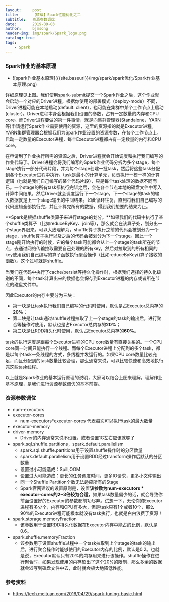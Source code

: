 ```yaml
---
layout:     post
title:      【转载】Spark性能优化之二
subtitle:   资源参数调优
date:       2019-09-03
author:     bjmsong
header-img: img/spark/Spark_logo.png
catalog: true
tags:
    - Spark
---
```





### Spark作业的基本原理

<ul> 
<li markdown="1"> 
![spark作业基本原理]({{site.baseurl}}/img/spark/spark优化/Spark作业基本原理.png) 
</li> 
</ul> 


详细原理见上图。我们使用spark-submit提交一个Spark作业之后，这个作业就会启动一个对应的Driver进程。根据你使用的部署模式（deploy-mode）不同，Driver进程可能在本地启动(default: client)，也可能在集群中某个工作节点上启动(cluster)。Driver进程本身会根据我们设置的参数，占有一定数量的内存和CPU core。而Driver进程要做的第一件事情，就是向集群管理器(Standalone，YARN等)申请运行Spark作业需要使用的资源，这里的资源指的就是Executor进程。YARN集群管理器会根据我们为Spark作业设置的资源参数，在各个工作节点上，启动一定数量的Executor进程，每个Executor进程都占有一定数量的内存和CPU core。

在申请到了作业执行所需的资源之后，Driver进程就会开始调度和执行我们编写的作业代码了。Driver进程会将我们编写的Spark作业代码分拆为多个stage，每个stage执行一部分代码片段，并为每个stage创建一批task，然后将这些task分配到各个Executor进程中执行。task是最小的计算单元，负责执行一模一样的计算逻辑（也就是我们自己编写的某个代码片段），只是每个task处理的数据不同而已。一个stage的所有task都执行完毕之后，会在各个节点本地的磁盘文件中写入计算中间结果，然后Driver就会调度运行下一个stage。下一个stage的task的输入数据就是上一个stage输出的中间结果。如此循环往复，直到将我们自己编写的代码逻辑全部执行完，并且计算完所有的数据，得到我们想要的结果为止。

**Spark是根据shuffle类算子来进行stage的划分。**如果我们的代码中执行了某个shuffle类算子（比如reduceByKey、join等），那么就会在该算子处，划分出一个stage界限来。可以大致理解为，shuffle算子执行之前的代码会被划分为一个stage，shuffle算子执行以及之后的代码会被划分为下一个stage。因此一个stage刚开始执行的时候，它的每个task可能都会从上一个stage的task所在的节点，去通过网络传输拉取需要自己处理的所有key，然后对拉取到的所有相同的key使用我们自己编写的算子函数执行聚合操作（比如reduceByKey()算子接收的函数）。这个过程就是shuffle。

当我们在代码中执行了cache/persist等持久化操作时，根据我们选择的持久化级别的不同，每个task计算出来的数据也会保存到Executor进程的内存或者所在节点的磁盘文件中。

因此Executor的内存主要分为三块：
- 第一块是让task执行我们自己编写的代码时使用，默认是占Executor总内存的**20%**；
- 第二块是让task通过shuffle过程拉取了上一个stage的task的输出后，进行聚合等操作时使用，默认也是占Executor总内存的**20%**；
- 第三块是让RDD持久化时使用，默认占Executor总内存的**60%**。

task的执行速度是跟每个Executor进程的CPU core数量有直接关系的。一个CPU core同一时间只能执行一个线程。而每个Executor进程上分配到的多个task，都是以每个task一条线程的方式，多线程并发运行的。如果CPU core数量比较充足，而且分配到的task数量比较合理，那么通常来说，可以比较快速和高效地执行完这些task线程。

以上就是Spark作业的基本运行原理的说明，大家可以结合上图来理解。理解作业基本原理，是我们进行资源参数调优的基本前提。

### 资源参数调优

- num-executors
- executor-cores
    - num-executors*executor-cores 代表每次可以执行task的最大数量
- executor-memory
- driver-memory
    - Driver的内存通常来说不设置，或者设置1G左右应该就够了
- spark.sql.shuffle.partitions，spark.default.parallelism
    - spark.sql.shuffle.partitions用于设置shuffle操作时的分区数量
    - spark.default.parallelism用于设置RDD经过transform操作后默认的分区数量
    - 设置过小可能造成：Spill,OOM
    - 设置过大可能造成：更长的任务调度时间，更多IO请求，更多小文件输出
    - 同一个Shuffle Partition个数无法适应所有的Stage
    - Spark官网建议的设置原则是，设置**该参数为num-executors * executor-cores的2~3倍较为合适**，如果task数量偏少的话，就会导致你前面设置好的Executor的参数都前功尽弃。试想一下，无论你的Executor进程有多少个，内存和CPU有多大，但是task只有1个或者10个，那么90%的Executor进程可能根本就没有task执行，也就是白白浪费了资源！
- spark.storage.memoryFraction
    - 该参数用于设置RDD持久化数据在Executor内存中能占的比例，默认是0.6。
- spark.shuffle.memoryFraction
    - 该参数用于设置shuffle过程中一个task拉取到上个stage的task的输出后，进行聚合操作时能够使用的Executor内存的比例，默认是0.2。也就是说，Executor默认只有20%的内存用来进行该操作。shuffle操作在进行聚合时，如果发现使用的内存超出了这个20%的限制，那么多余的数据就会溢写到磁盘文件中去，此时就会极大地降低性能。


### 参考资料
- https://tech.meituan.com/2016/04/29/spark-tuning-basic.html
